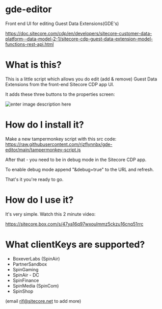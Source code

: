 
# gde-editor

Front end UI for editing Guest Data Extensions(GDE's)

https://doc.sitecore.com/cdp/en/developers/sitecore-customer-data-platform--data-model-2-1/sitecore-cdp-guest-data-extension-model-functions-rest-api.html

  

# What is this?

  

This is a little script which allows you do edit (add & remove) Guest Data Extensions from the front-end Sitecore CDP app UI.

  

It adds these three buttons to the properties screen:

![enter image description here](https://i.ibb.co/WzzjxQ1/Screenshot-2022-04-25-at-14-24-12.png)

  

# How do I install it?

  

Make a new tampermonkey script with this src code: https://raw.githubusercontent.com/rjzflynnbx/gde-editor/main/tampermonkey-script.js

  

After that - you need to be in debug mode in the Sitecore CDP app.

  

To enable debug mode append "&debug=true" to the URL and refresh.

  

That's it you're ready to go.

  

# How do I use it?

  

It's very simple. Watch this 2 minute video:

  

https://sitecore.box.com/s/47ya16q97wxoulmmz5ckzu16cnq51rrc

  
  

# What clientKeys are supported?

 - BoxeverLabs (SpinAir) 
 - PartnerSandbox 
 - SpinGaming 
 - SpinAir - DC
 - SpinFinance 
 - SpinMedia (SpinCom) 
 - SpinShop

(email rif@sitecore.net to add more)
